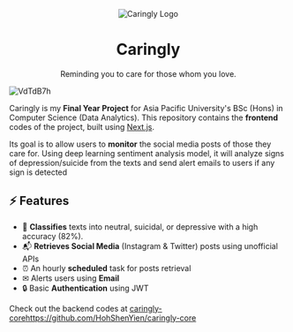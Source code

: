 <div align="center">
  <img src="https://github.com/HohShenYien/caringly/assets/55322546/c879ecfb-a09f-468a-b598-ceeb440adac2" alt="Caringly Logo">
</div>

<h1 align="center">
  Caringly
</h1>

<p align="center">
  Reminding you to care for those whom you love.
</p>

![VdTdB7h](https://github.com/HohShenYien/caringly/assets/55322546/72db1bb1-c5a5-4734-97eb-d7ce13cad242)

Caringly is my **Final Year Project** for Asia Pacific University's BSc (Hons) in Computer Science (Data Analytics). This repository contains the **frontend** codes of the project, built using [Next.js](https://nextjs.org/).

Its goal is to allow users to **monitor** the social media posts of those they care for. Using deep learning sentiment analysis model, it will analyze signs of depression/suicide from the texts and send alert emails to users if any sign is detected

## ⚡ Features

- 🤖 **Classifies** texts into neutral, suicidal, or depressive with a high accuracy (82%).
- 📬 **Retrieves Social Media** (Instagram & Twitter) posts using unofficial APIs
- ⏰ An hourly **scheduled** task for posts retrieval
- ✉ Alerts users using **Email**
- 🔒 Basic **Authentication** using JWT

Check out the backend codes at [caringly-core](https://github.com/HohShenYien/caringly-core)https://github.com/HohShenYien/caringly-core
